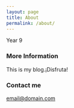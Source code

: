 ```yaml
---
layout: page
title: About
permalink: /about/
---
```


Year 9

### More Information

This is my blog.¡Disfruta!

### Contact me

[email@domain.com](mailto:email@domain.com)
